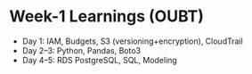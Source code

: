 # Week-1 Learnings (OUBT)
- Day 1: IAM, Budgets, S3 (versioning+encryption), CloudTrail
- Day 2–3: Python, Pandas, Boto3
- Day 4–5: RDS PostgreSQL, SQL, Modeling
